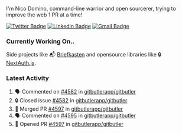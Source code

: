
I'm Nico Domino, command-line warrior and open sourcerer, trying to improve the web 1 PR at a time!

[![Twitter Badge](https://img.shields.io/badge/-@ndom91-1ca0f1?style=flat-square&labelColor=1ca0f1&logo=twitter&logoColor=white&link=https://twitter.com/ndom91)](https://twitter.com/ndom91) [![Linkedin Badge](https://img.shields.io/badge/-ndom91-blue?style=flat-square&logo=Linkedin&logoColor=white&link=https://www.linkedin.com/in/ndom91/)](https://www.linkedin.com/in/ndom91/) [![Gmail Badge](https://img.shields.io/badge/-yo@ndo.dev-c14438?style=flat-square&logo=mail.ru&logoColor=white&link=mailto:yo@ndo.dev)](mailto:yo@ndo.dev)

### Currently Working On..

Side projects like 📬 [Briefkasten](https://briefkastenhq.com) and opensource libraries like 🔒 [NextAuth.js](https://github.com/nextauthjs/next-auth).

<!--START_SECTION_PROFILE_VIEWS:readme-info-->
<!--END_SECTION_PROFILE_VIEWS:readme-info-->

<!--START_SECTION_DAILY_COMMIT:readme-info-->
<!--END_SECTION_DAILY_COMMIT:readme-info-->

<!--START_SECTION_WEEKLY_COMMIT:readme-info-->
<!--END_SECTION_WEEKLY_COMMIT:readme-info-->

### Latest Activity

<!--START_SECTION:activity-->
1. 🗣 Commented on [#4582](https://github.com/gitbutlerapp/gitbutler/issues/4582#issuecomment-2268553941) in [gitbutlerapp/gitbutler](https://github.com/gitbutlerapp/gitbutler)
2. 🔒 Closed issue [#4582](https://github.com/gitbutlerapp/gitbutler/issues/4582) in [gitbutlerapp/gitbutler](https://github.com/gitbutlerapp/gitbutler)
3. 🎉 Merged PR [#4597](https://github.com/gitbutlerapp/gitbutler/pull/4597) in [gitbutlerapp/gitbutler](https://github.com/gitbutlerapp/gitbutler)
4. 🗣 Commented on [#4595](https://github.com/gitbutlerapp/gitbutler/pull/4595#issuecomment-2268524438) in [gitbutlerapp/gitbutler](https://github.com/gitbutlerapp/gitbutler)
5. 💪 Opened PR [#4597](https://github.com/gitbutlerapp/gitbutler/pull/4597) in [gitbutlerapp/gitbutler](https://github.com/gitbutlerapp/gitbutler)
<!--END_SECTION:activity-->
